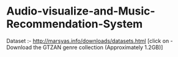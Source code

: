 # Audio-visualize-and-Music-Recommendation-System
Dataset :- http://marsyas.info/downloads/datasets.html 
[click on - Download the GTZAN genre collection (Approximately 1.2GB)]
